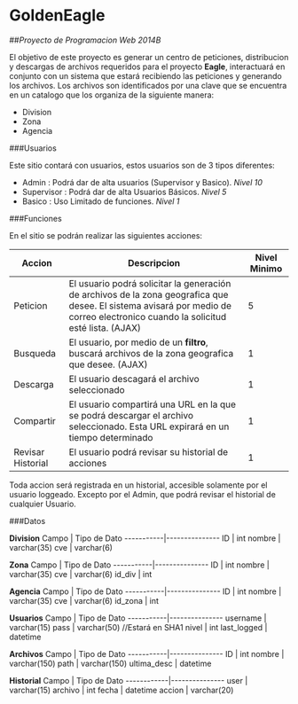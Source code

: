 GoldenEagle
===========
##*Proyecto de Programacion Web 2014B*

El objetivo de este proyecto es generar un centro de peticiones, distribucion y descargas de archivos requeridos para el proyecto **Eagle**, interactuará en conjunto con un sistema que estará recibiendo las peticiones y generando los archivos.
Los archivos son identificados por una clave que se encuentra en un catalogo que los organiza de la siguiente manera:
* Division 
* Zona
* Agencia

###Usuarios

Este sitio contará con usuarios, estos usuarios son de 3 tipos diferentes:
* Admin : Podrá dar de alta usuarios (Supervisor y Basico). *Nivel 10*
* Supervisor : Podrá dar de alta Usuarios Básicos. *Nivel 5*
* Basico : Uso Limitado de funciones. *Nivel 1*

###Funciones

En el sitio se podrán realizar las siguientes acciones:

Accion | Descripcion | Nivel Minimo
-----------|------------------|------------------
Peticion | El usuario podrá solicitar la generación de archivos de la zona geografica que desee. El sistema avisará por medio de correo electronico cuando la solicitud esté lista. (AJAX) | 5
Busqueda | El usuario, por medio de un **filtro**, buscará archivos de la zona geografica que desee. (AJAX) | 1
Descarga | El usuario descagará el archivo seleccionado | 1
Compartir | El usuario compartirá una URL en la que se podrá descargar el archivo seleccionado. Esta URL expirará en un tiempo determinado | 1
Revisar Historial | El usuario podrá revisar su historial de acciones | 1

Toda accion será registrada en un historial, accesible solamente por el usuario loggeado. Excepto por el Admin, que podrá revisar el historial de cualquier Usuario.

###Datos

**Division**
 Campo | Tipo de Dato
 -----------|---------------
 ID |  int
 nombre | varchar(35)
 cve | varchar(6)
 
 **Zona**
 Campo | Tipo de Dato
 -----------|---------------
 ID |  int
 nombre | varchar(35)
 cve | varchar(6)
 id_div | int
 
 **Agencia**
 Campo | Tipo de Dato
 -----------|---------------
 ID |  int
 nombre | varchar(35)
 cve | varchar(6)
 id_zona | int
 
 **Usuarios**
 Campo | Tipo de Dato
 -----------|---------------
 username | varchar(15)
 pass | varchar(50)  //Estará en SHA1
 nivel | int
 last_logged | datetime
 
 **Archivos**
 Campo | Tipo de Dato
 -----------|---------------
 ID | int
 nombre | varchar(150)
 path | varchar(150)
 ultima_desc | datetime
 
 **Historial**
 Campo | Tipo de Dato
 ------------|---------------
 user | varchar(15)
 archivo | int
 fecha | datetime
 accion | varchar(20)

